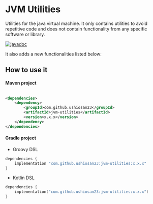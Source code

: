 # JVM Utilities

Utilities for the java virtual machine. It only contains utilities to avoid repetitive code and does not contain functionality
from any specific software or library.

[![javadoc](https://javadoc.io/badge2/com.github.ushiosan23/jvm_utilities/jvm-utilities.svg?logo=openjdk)](https://javadoc.io/doc/com.github.ushiosan23/jvm-utilities)

It also adds a new functionalities listed below:


## How to use it

#### Maven project

```xml

<dependencies>
	<dependency>
		<groupId>com.github.ushiosan23</groupId>
		<artifactId>jvm-utilities</artifactId>
		<version>x.x.x</version>
	</dependency>
</dependencies>
```

#### Gradle project

- Groovy DSL

```groovy
dependencies {
	implementation "com.github.ushiosan23:jvm-utilities:x.x.x"
}
```

- Kotlin DSL

```kotlin
dependencies {
	implementation("com.github.ushiosan23:jvm-utilities:x.x.x")
}
```
